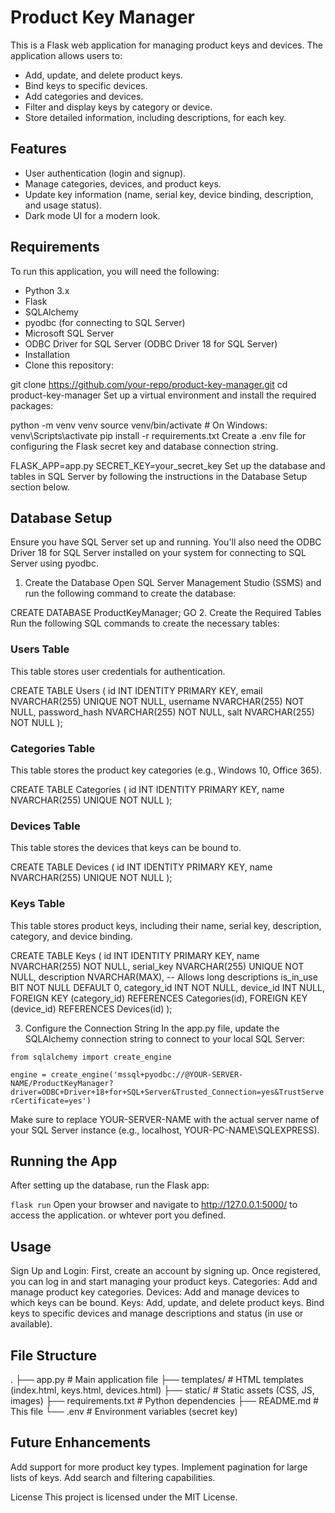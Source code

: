 # Product Key Manager
This is a Flask web application for managing product keys and devices. The application allows users to:

- Add, update, and delete product keys.
- Bind keys to specific devices.
- Add categories and devices.
- Filter and display keys by category or device.
- Store detailed information, including descriptions, for each key.

## Features
- User authentication (login and signup).
- Manage categories, devices, and product keys.
- Update key information (name, serial key, device binding, description, and usage status).
- Dark mode UI for a modern look.

## Requirements
To run this application, you will need the following:

- Python 3.x
- Flask
- SQLAlchemy
- pyodbc (for connecting to SQL Server)
- Microsoft SQL Server
- ODBC Driver for SQL Server (ODBC Driver 18 for SQL Server)
- Installation
- Clone this repository:

git clone https://github.com/your-repo/product-key-manager.git
cd product-key-manager
Set up a virtual environment and install the required packages:

python -m venv venv
source venv/bin/activate  # On Windows: venv\Scripts\activate
pip install -r requirements.txt
Create a .env file for configuring the Flask secret key and database connection string.

FLASK_APP=app.py
SECRET_KEY=your_secret_key
Set up the database and tables in SQL Server by following the instructions in the Database Setup section below.

## Database Setup
Ensure you have SQL Server set up and running. You'll also need the ODBC Driver 18 for SQL Server installed on your system for connecting to SQL Server using pyodbc.

1. Create the Database
Open SQL Server Management Studio (SSMS) and run the following command to create the database:

CREATE DATABASE ProductKeyManager;
GO
2. Create the Required Tables
Run the following SQL commands to create the necessary tables:

### Users Table
This table stores user credentials for authentication.

CREATE TABLE Users (
    id INT IDENTITY PRIMARY KEY,
    email NVARCHAR(255) UNIQUE NOT NULL,
    username NVARCHAR(255) NOT NULL,
    password_hash NVARCHAR(255) NOT NULL,
    salt NVARCHAR(255) NOT NULL
);

### Categories Table
This table stores the product key categories (e.g., Windows 10, Office 365).

CREATE TABLE Categories (
    id INT IDENTITY PRIMARY KEY,
    name NVARCHAR(255) UNIQUE NOT NULL
);

### Devices Table
This table stores the devices that keys can be bound to.

CREATE TABLE Devices (
    id INT IDENTITY PRIMARY KEY,
    name NVARCHAR(255) UNIQUE NOT NULL
);
### Keys Table
This table stores product keys, including their name, serial key, description, category, and device binding.


CREATE TABLE Keys (
    id INT IDENTITY PRIMARY KEY,
    name NVARCHAR(255) NOT NULL,
    serial_key NVARCHAR(255) UNIQUE NOT NULL,
    description NVARCHAR(MAX),  -- Allows long descriptions
    is_in_use BIT NOT NULL DEFAULT 0,
    category_id INT NOT NULL,
    device_id INT NULL,
    FOREIGN KEY (category_id) REFERENCES Categories(id),
    FOREIGN KEY (device_id) REFERENCES Devices(id)
);

3. Configure the Connection String
In the app.py file, update the SQLAlchemy connection string to connect to your local SQL Server:

`from sqlalchemy import create_engine`

`engine = create_engine('mssql+pyodbc://@YOUR-SERVER-NAME/ProductKeyManager?driver=ODBC+Driver+18+for+SQL+Server&Trusted_Connection=yes&TrustServerCertificate=yes')`

Make sure to replace YOUR-SERVER-NAME with the actual server name of your SQL Server instance (e.g., localhost, YOUR-PC-NAME\SQLEXPRESS).

## Running the App
After setting up the database, run the Flask app:

`flask run`
Open your browser and navigate to http://127.0.0.1:5000/ to access the application. or whtever port you defined. 

## Usage
Sign Up and Login: First, create an account by signing up. Once registered, you can log in and start managing your product keys.
Categories: Add and manage product key categories.
Devices: Add and manage devices to which keys can be bound.
Keys: Add, update, and delete product keys. Bind keys to specific devices and manage descriptions and status (in use or available).

## File Structure
.
├── app.py                # Main application file
├── templates/            # HTML templates (index.html, keys.html, devices.html)
├── static/               # Static assets (CSS, JS, images)
├── requirements.txt      # Python dependencies
├── README.md             # This file
└── .env                  # Environment variables (secret key)

## Future Enhancements
Add support for more product key types.
Implement pagination for large lists of keys.
Add search and filtering capabilities.

License
This project is licensed under the MIT License.

